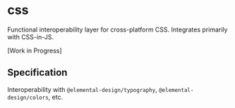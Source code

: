 # css
Functional interoperability layer for cross-platform CSS. Integrates primarily with CSS-in-JS.

\[Work in Progress\]

## Specification

Interoperability with `@elemental-design/typography`, `@elemental-design/colors`, etc.

